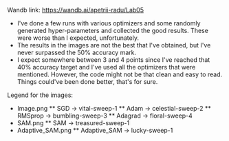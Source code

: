 Wandb link: https://wandb.ai/apetrii-radu/Lab05

* I've done a few runs with various optimizers and some randomly generated hyper-parameters and collected the good results. These were worse than I expected, unfortunately.
* The results in the images are not the best that I've obtained, but I've never surpassed the 50% accuracy mark.
* I expect somewhere between 3 and 4 points since I've reached that 40% accuracy target and I've used all the optimizers that were mentioned. However, the code might not be that clean and easy to read. Things could've been done better, that's for sure.


Legend for the images:
* Image.png
** SGD -> vital-sweep-1
** Adam -> celestial-sweep-2
** RMSprop -> bumbling-sweep-3
** Adagrad -> floral-sweep-4
* SAM.png
** SAM -> treasured-sweep-1
* Adaptive_SAM.png
** Adaptive_SAM -> lucky-sweep-1